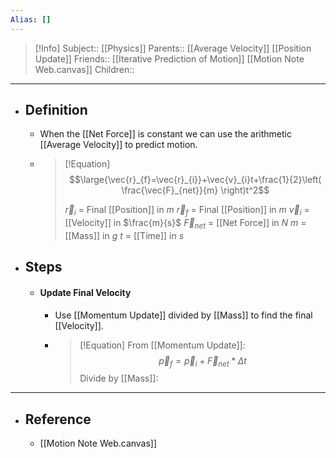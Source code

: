 ```yaml
---
Alias: []
---
```

> [!Info]
> Subject:: [[Physics]]
> Parents:: [[Average Velocity]] [[Position Update]]
> Friends:: [[Iterative Prediction of Motion]] [[Motion Note Web.canvas]]
> Children:: 
---
- ## Definition
	- When the [[Net Force]] is constant we can use the arithmetic [[Average Velocity]] to predict motion.
	- > [!Equation]
	  > $$\large{\vec{r}_{f}=\vec{r}_{i}}+\vec{v}_{i}t+\frac{1}{2}\left( \frac{\vec{F}_{net}}{m} \right)t^2$$
	  > 
	  > $\vec{r}_{i}$ = Final [[Position]] in $m$
	  > $\vec{r}_{f}$ = Final [[Position]] in $m$
	  > $\vec{v}_{i}$ = [[Velocity]] in $\frac{m}{s}$
	  > $\vec{F}_{net}$ = [[Net Force]] in $N$
	  > $m$ = [[Mass]] in $g$
	  > $t$ = [[Time]] in $s$
- ## Steps
	- #### Update Final Velocity
		- Use [[Momentum Update]] divided by [[Mass]] to find the final [[Velocity]].
		- > [!Equation]
		  > From [[Momentum Update]]:
		  > $$\vec{p}_{f}=\vec{p}_{i}+\vec{F}_{net}*\Delta t$$
		  > Divide by [[Mass]]:
		  > 
---
- ## Reference
	- [[Motion Note Web.canvas]]